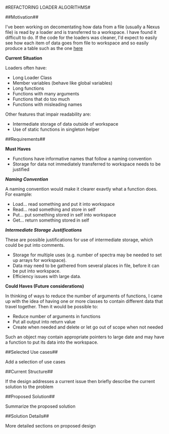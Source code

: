 #REFACTORING LOADER ALGORITHMS#

##Motivation##

I've been working on decomentating how data from a file (usually a Nexus file) is read by a loader 
and is transferred to a workspace. I have found it difficult to do. 
If the code for the loaders was cleaner, I'd expect to easily see how each item of data
goes from file to workspace and so easily produce a table such as the one 
[here](http://docs.mantidproject.org/nightly/algorithms/LoadISISNexus-v2.html#data-loaded-from-nexus-file)

**Current Situation**

Loaders often have:
* Long Loader Class
* Member variables (behave like global variables)
* Long functions
* Functions with many arguments
* Functions that do too much
* Functions with misleading names

Other features that impair readability are:
* Intermediate storage of data outside of workspace
* Use of static functions in singleton helper

##Requirements##

**Must Haves**

* Functions have informative names that follow a naming convention
* Storage for data not immediately transferred to workspace needs to be justified

***Naming Convention***

A naming convention would make it clearer exavtly what a function does. For example:
* Load... read something and put it into workspace
* Read... read something and store in self
* Put... put something stored in self into workspace
* Get... return something stored in self
 
***Intermediate Storage Justifications***

These are possible justifications for use of intermediate storage, which could be put into comments.
* Storage for multiple uses (e.g. number of spectra may be needed to set up arrays for workspace).
* Data may need to be gathered from several places in file, before it can be put into workspace.
* Efficiency issues with large data.

**Could Haves (Future considerations)**

In thinking of ways to reduce the number of arguments of functions, 
I came up with the idea of having one or more classes to contain different data that travel together.
Then it would be possible to:
* Reduce number of arguments in functions
* Put all output into return value
* Create when needed and delete or let go out of scope when not needed
 
Such an object may contain appropriate pointers to large date and 
may have a function to put its data into the workspace.

##Selected Use cases##

Add a selection of use cases

##Current Structure##

If the design addresses a current issue then briefly describe the current solution to the problem

##Proposed Solution##

Summarize the proposed solution

##Solution Details##

More detailed sections on proposed design

